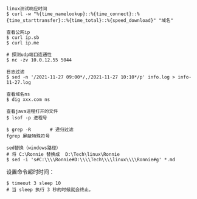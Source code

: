 ```shell
linux测试响应时间
$ curl -w "%{time_namelookup}::%{time_connect}::%{time_starttransfer}::%{time_total}::%{speed_download}" "域名"
```
```shell
查看公网ip
$ curl ip.sb
$ curl ip.me
```
```shell
# 探测udp端口连通性
$ nc -zv 10.0.12.55 5044
```

```shell
日志过滤
$ sed -n '/2021-11-27 09:00*/,/2021-11-27 10:10*/p' info.log > info-11-27.log
```
```shell
查看域名ns
$ dig xxx.com ns
```
```shell
查看java进程打开的文件
$ lsof -p 进程号
```
```shell
$ grep -R       # 递归过滤
fgrep 屏蔽特殊符号
```

```shell
sed替换（windows路径）
# 将 C:\Ronnie 替换成  D:\Tech\linux\Ronnie
$ sed -i 's#C:\\\\Ronnie#D:\\\\Tech\\\\linux\\\\Ronnie#g' *.md
```

设置命令超时时间：

```shell
$ timeout 3 sleep 10
# 当 sleep 执行 3 秒的时候就会终止。
```





